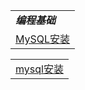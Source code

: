 <table>
  <tr>
    <td colspan=4><b><i>编程基础</i></b></td>
  </tr>
  <tr>
    <td><a target="_blank" href="MySQL/MySQL安装.md">MySQL安装</a></td>
  </tr>
</table>

<table>
  <tr><td><a href='_blank' href='mysql/mysql安装.md'>mysql安装</a></td></tr>
</table>
